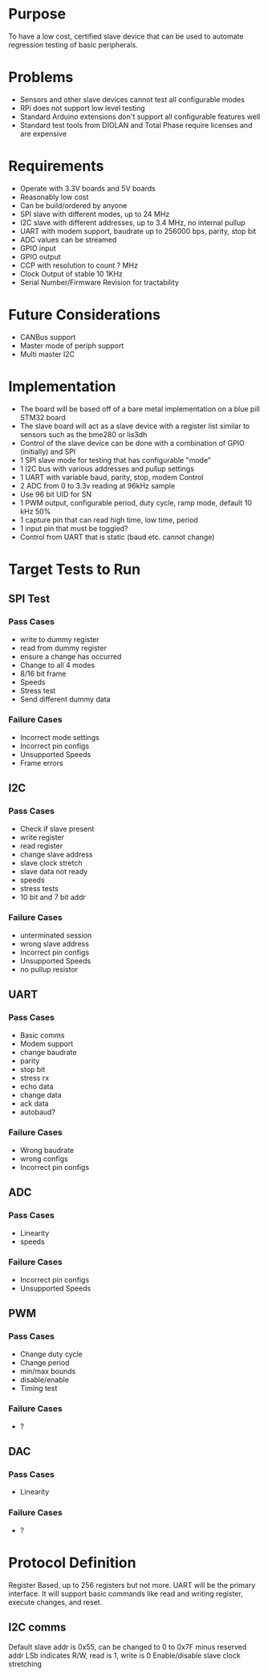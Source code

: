 # Purpose

To have a low cost, certified slave device that can be used to automate regression testing of basic peripherals.

# Problems

- Sensors and other slave devices cannot test all configurable modes
- RPi does not support low level testing
- Standard Arduino extensions don't support all configurable features well
- Standard test tools from DIOLAN and Total Phase require licenses and are expensive

# Requirements

- Operate with 3.3V boards and 5V boards
- Reasonably low cost
- Can be build/ordered by anyone
- SPI slave with different modes, up to 24 MHz
- I2C slave with different addresses, up to 3.4 MHz, no internal pullup
- UART with modem support, baudrate up to 256000 bps, parity, stop bit
- ADC values can be streamed
- GPIO input
- GPIO output
- CCP with resolution to count ? MHz
- Clock Output of stable 10 1KHz
- Serial Number/Firmware Revision for tractability

# Future Considerations
- CANBus support
- Master mode of periph support
- Multi master I2C

# Implementation
- The board will be based off of a bare metal implementation on a blue pill STM32 board
- The slave board will act as a slave device with a register list similar to sensors such as the bme280 or lis3dh
- Control of the slave device can be done with a combination of GPIO (initially) and SPI
- 1 SPI slave mode for testing that has configurable "mode"
- 1 I2C bus with various addresses and pullup settings
- 1 UART with variable baud, parity, stop, modem Control
- 2 ADC from 0 to 3.3v reading at 96kHz sample
- Use 96 bit UID for SN
- 1 PWM output, configurable period, duty cycle, ramp mode, default 10 kHz 50%
- 1 capture pin that can read high time, low time, period
- 1 input pin that must be toggled?
- Control from UART that is static (baud etc. cannot change)

# Target Tests to Run
## SPI Test
### Pass Cases
- write to dummy register
- read from dummy register
- ensure a change has occurred
- Change to all 4 modes
- 8/16 bit frame
- Speeds
- Stress test
- Send different dummy data
### Failure Cases
- Incorrect mode settings
- Incorrect pin configs
- Unsupported Speeds
- Frame errors

## I2C
### Pass Cases
- Check if slave present
- write register
- read register
- change slave address
- slave clock stretch
- slave data not ready
- speeds
- stress tests
- 10 bit and 7 bit addr

### Failure Cases
- unterminated session
- wrong slave address
- Incorrect pin configs
- Unsupported Speeds
- no pullup resistor

## UART
### Pass Cases
- Basic comms
- Modem support
- change baudrate
- parity
- stop bit
- stress rx
- echo data
- change data
- ack data
- autobaud?

### Failure Cases
- Wrong baudrate
- wrong configs
- Incorrect pin configs

## ADC
### Pass Cases
- Linearity
- speeds

### Failure Cases
- Incorrect pin configs
- Unsupported Speeds

## PWM
### Pass Cases
- Change duty cycle
- Change period
- min/max bounds
- disable/enable
- Timing test

### Failure Cases
- ?

## DAC
### Pass Cases
- Linearity

### Failure Cases
- ?

# Protocol Definition
Register Based, up to 256 registers but not more.  UART will be the primary interface.  It will support basic commands like read and writing register, execute changes, and reset.

## I2C comms
Default slave addr is 0x55, can be changed to 0 to 0x7F minus reserved addr
LSb indicates R/W, read is 1, write is 0
Enable/disable slave clock stretching
